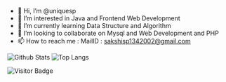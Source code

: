 - 👋 Hi, I’m @uniquesp
- 👀 I’m interested in Java and Frontend Web Development
- 🌱 I’m currently learning Data Structure and Algorithm
- 💞️ I’m looking to collaborate on Mysql and Web Development and PHP
- 📫 How to reach me : MailID : sakshisp1342002@gmail.com


![Github Stats](https://github-readme-stats.vercel.app/api?username=aemmadi&count_private=true&show_icons=true&include_all_commits=true)
![Top Langs](https://github-readme-stats.vercel.app/api/top-langs/?username=aemmadi&hide=TeX&layout=compact)

![Visitor Badge](https://visitor-badge.laobi.icu/badge?page_id=aemmadi.aemmadi)
<!---
uniquesp/uniquesp is a ✨ special ✨ repository because its `README.md` (this file) appears on your GitHub profile.
You can click the Preview link to take a look at your changes.
--->
